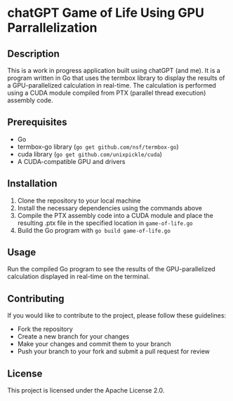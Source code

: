 # chatGPT Game of Life Using GPU Parrallelization

## Description

This is a work in progress application built using chatGPT (and me). It is a program written in Go that uses the termbox library to display the results of a GPU-parallelized calculation in real-time. The calculation is performed using a CUDA module compiled from PTX (parallel thread execution) assembly code.

## Prerequisites

- Go
- termbox-go library (`go get github.com/nsf/termbox-go`)
- cuda library (`go get github.com/unixpickle/cuda`)
- A CUDA-compatible GPU and drivers

## Installation

1. Clone the repository to your local machine
1. Install the necessary dependencies using the commands above
1. Compile the PTX assembly code into a CUDA module and place the resulting .ptx file in the specified location in `game-of-life.go`
1. Build the Go program with `go build game-of-life.go`

## Usage

Run the compiled Go program to see the results of the GPU-parallelized calculation displayed in real-time on the terminal.

## Contributing

If you would like to contribute to the project, please follow these guidelines:

- Fork the repository
- Create a new branch for your changes
- Make your changes and commit them to your branch
- Push your branch to your fork and submit a pull request for review

## License

This project is licensed under the Apache License 2.0.